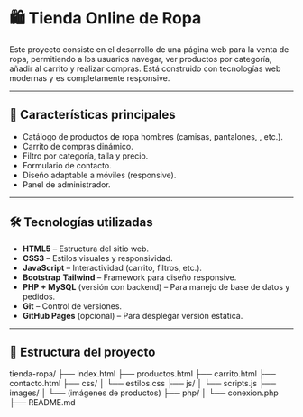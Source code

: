 # 🛍️ Tienda Online de Ropa

Este proyecto consiste en el desarrollo de una página web para la venta de ropa, permitiendo a los usuarios navegar, ver productos por categoría, añadir al carrito y realizar compras. Está construido con tecnologías web modernas y es completamente responsive.

---

## 📌 Características principales

- Catálogo de productos de ropa hombres (camisas, pantalones, , etc.).
- Carrito de compras dinámico.
- Filtro por categoría, talla y precio.
- Formulario de contacto.
- Diseño adaptable a móviles (responsive).
- Panel de administrador.

---

## 🛠️ Tecnologías utilizadas

- **HTML5** – Estructura del sitio web.
- **CSS3** – Estilos visuales y responsividad.
- **JavaScript** – Interactividad (carrito, filtros, etc.).
- **Bootstrap** **Tailwind** – Framework para diseño responsive.
- **PHP + MySQL** (versión con backend) – Para manejo de base de datos y pedidos.
- **Git** – Control de versiones.
- **GitHub Pages** (opcional) – Para desplegar versión estática.

---

## 📁 Estructura del proyecto
tienda-ropa/
├── index.html
├── productos.html
├── carrito.html
├── contacto.html
├── css/
│ └── estilos.css
├── js/
│ └── scripts.js
├── images/
│ └── (imágenes de productos)
├── php/
│ └── conexion.php
├── README.md
